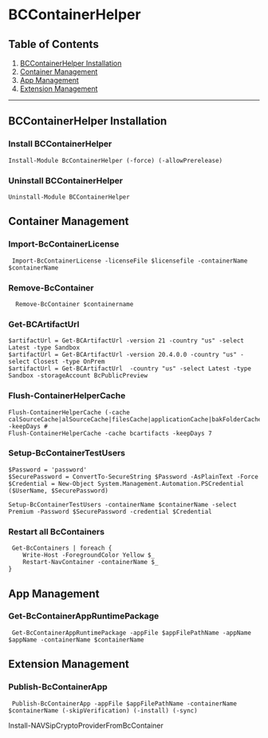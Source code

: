 # BCContainerHelper

##  Table of Contents
1.  [BCContainerHelper Installation](#BCContainerHelper-Installation)
2.  [Container Management](#container-management)
3.  [App Management](#app-management)
4.  [Extension Management](#extension-management)

***

## BCContainerHelper Installation

### Install BCContainerHelper

    Install-Module BcContainerHelper (-force) (-allowPrerelease)

### Uninstall BCContainerHelper

    Uninstall-Module BCContainerHelper

## Container Management

### Import-BcContainerLicense
     Import-BcContainerLicense -licenseFile $licensefile -containerName $containerName

###  Remove-BcContainer
      Remove-BcContainer $containername

### Get-BCArtifactUrl
    $artifactUrl = Get-BCArtifactUrl -version 21 -country "us" -select Latest -type Sandbox
    $artifactUrl = Get-BCArtifactUrl -version 20.4.0.0 -country "us" -select Closest -type OnPrem
    $artifactUrl = Get-BCArtifactUrl  -country "us" -select Latest -type Sandbox -storageAccount BcPublicPreview

### Flush-ContainerHelperCache
    Flush-ContainerHelperCache (-cache calSourceCache|alSourceCache|filesCache|applicationCache|bakFolderCache|bcartifacts|sandboxartifacts|images|compilerFolders) -keepDays #
    Flush-ContainerHelperCache -cache bcartifacts -keepDays 7

### Setup-BcContainerTestUsers
    $Password = 'password'
    $SecurePassword = ConvertTo-SecureString $Password -AsPlainText -Force
    $Credential = New-Object System.Management.Automation.PSCredential ($UserName, $SecurePassword)

    Setup-BcContainerTestUsers -containerName $containerName -select Premium -Password $SecurePassword -credential $Credential

### Restart all BcContainers
     Get-BcContainers | foreach { 
        Write-Host -ForegroundColor Yellow $_
        Restart-NavContainer -containerName $_
    } 


## App Management

### Get-BcContainerAppRuntimePackage
     Get-BcContainerAppRuntimePackage -appFile $appFilePathName -appName $appName -containerName $containerName

## Extension Management

###  Publish-BcContainerApp
     Publish-BcContainerApp -appFile $appFilePathName -containerName $containerName (-skipVerification) (-install) (-sync)



Install-NAVSipCryptoProviderFromBcContainer
